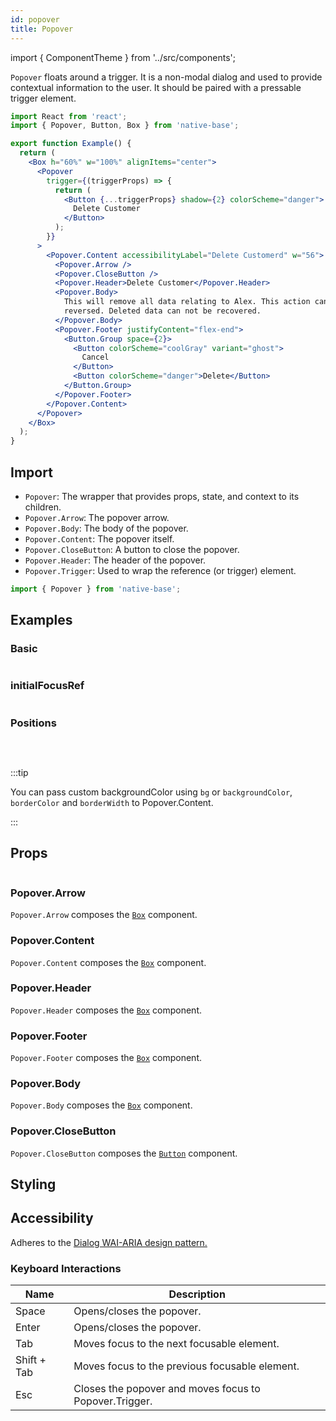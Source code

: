 ```yaml
---
id: popover
title: Popover
---
```


import { ComponentTheme } from '../src/components';

`Popover` floats around a trigger. It is a non-modal dialog and used to provide contextual information to the user. It should be paired with a pressable trigger element.

```jsx isShowcase
import React from 'react';
import { Popover, Button, Box } from 'native-base';

export function Example() {
  return (
    <Box h="60%" w="100%" alignItems="center">
      <Popover
        trigger={(triggerProps) => {
          return (
            <Button {...triggerProps} shadow={2} colorScheme="danger">
              Delete Customer
            </Button>
          );
        }}
      >
        <Popover.Content accessibilityLabel="Delete Customerd" w="56">
          <Popover.Arrow />
          <Popover.CloseButton />
          <Popover.Header>Delete Customer</Popover.Header>
          <Popover.Body>
            This will remove all data relating to Alex. This action cannot be
            reversed. Deleted data can not be recovered.
          </Popover.Body>
          <Popover.Footer justifyContent="flex-end">
            <Button.Group space={2}>
              <Button colorScheme="coolGray" variant="ghost">
                Cancel
              </Button>
              <Button colorScheme="danger">Delete</Button>
            </Button.Group>
          </Popover.Footer>
        </Popover.Content>
      </Popover>
    </Box>
  );
}
```

## Import

- `Popover`: The wrapper that provides props, state, and context to its children.
- `Popover.Arrow`: The popover arrow.
- `Popover.Body`: The body of the popover.
- `Popover.Content`: The popover itself.
- `Popover.CloseButton`: A button to close the popover.
- `Popover.Header`: The header of the popover.
- `Popover.Trigger`: Used to wrap the reference (or trigger) element.

```jsx
import { Popover } from 'native-base';
```

## Examples

### Basic

```ComponentSnackPlayer path=components,composites,Popover,Basic.tsx

```

### initialFocusRef

```ComponentSnackPlayer path=components,composites,Popover,RefEg.tsx

```

### Positions

```ComponentSnackPlayer path=components,composites,Popover,PopoverPositions.tsx

```

<br/>

:::tip

You can pass custom backgroundColor using `bg` or `backgroundColor`, `borderColor` and `borderWidth` to Popover.Content.

:::

## Props

```ComponentPropTable path=composites,Popover,Popover.tsx

```

### Popover.Arrow

`Popover.Arrow` composes the [`Box`](box) component.

### Popover.Content

`Popover.Content` composes the [`Box`](box) component.

### Popover.Header

`Popover.Header` composes the [`Box`](box) component.

### Popover.Footer

`Popover.Footer` composes the [`Box`](box) component.

### Popover.Body

`Popover.Body` composes the [`Box`](box) component.

### Popover.CloseButton 

`Popover.CloseButton` composes the [`Button`](button) component.

## Styling

<ComponentTheme name="popover" />

## Accessibility

Adheres to the [Dialog WAI-ARIA design pattern.](https://www.w3.org/WAI/ARIA/apg/#dialog_modal)

### Keyboard Interactions

| Name        | Description                                            |
| ----------- | ------------------------------------------------------ |
| Space       | Opens/closes the popover.                              |
| Enter       | Opens/closes the popover.                              |
| Tab         | Moves focus to the next focusable element.             |
| Shift + Tab | Moves focus to the previous focusable element.         |
| Esc         | Closes the popover and moves focus to Popover.Trigger. |
